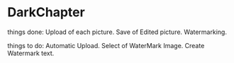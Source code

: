 # DarkChapter
things done:
Upload of each picture.
Save of Edited picture.
Watermarking.

things to do:
Automatic Upload.
Select of WaterMark Image.
Create Watermark text.
